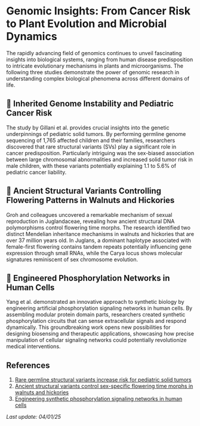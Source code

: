 # Genomic Insights: From Cancer Risk to Plant Evolution and Microbial Dynamics

The rapidly advancing field of genomics continues to unveil fascinating insights into biological systems, ranging from human disease predisposition to intricate evolutionary mechanisms in plants and microorganisms. The following three studies demonstrate the power of genomic research in understanding complex biological phenomena across different domains of life.

## 🧬 Inherited Genome Instability and Pediatric Cancer Risk

The study by Gillani et al. provides crucial insights into the genetic underpinnings of pediatric solid tumors. By performing germline genome sequencing of 1,765 affected children and their families, researchers discovered that rare structural variants (SVs) play a significant role in cancer predisposition. Particularly intriguing was the sex-biased association between large chromosomal abnormalities and increased solid tumor risk in male children, with these variants potentially explaining 1.1 to 5.6% of pediatric cancer liability.

## 🌱 Ancient Structural Variants Controlling Flowering Patterns in Walnuts and Hickories

Groh and colleagues uncovered a remarkable mechanism of sexual reproduction in Juglandaceae, revealing how ancient structural DNA polymorphisms control flowering time morphs. The research identified two distinct Mendelian inheritance mechanisms in walnuts and hickories that are over 37 million years old. In Juglans, a dominant haplotype associated with female-first flowering contains tandem repeats potentially influencing gene expression through small RNAs, while the Carya locus shows molecular signatures reminiscent of sex chromosome evolution.

## 🦠 Engineered Phosphorylation Networks in Human Cells

Yang et al. demonstrated an innovative approach to synthetic biology by engineering artificial phosphorylation signaling networks in human cells. By assembling modular protein domain parts, researchers created synthetic phosphorylation circuits that can sense extracellular signals and respond dynamically. This groundbreaking work opens new possibilities for designing biosensing and therapeutic applications, showcasing how precise manipulation of cellular signaling networks could potentially revolutionize medical interventions.

## References

1. [Rare germline structural variants increase risk for pediatric solid tumors](https://pubmed.ncbi.nlm.nih.gov/39745975)
2. [Ancient structural variants control sex-specific flowering time morphs in walnuts and hickories](https://pubmed.ncbi.nlm.nih.gov/39745948)
3. [Engineering synthetic phosphorylation signaling networks in human cells](https://pubmed.ncbi.nlm.nih.gov/39745956)

*Last update: 04/01/25*

